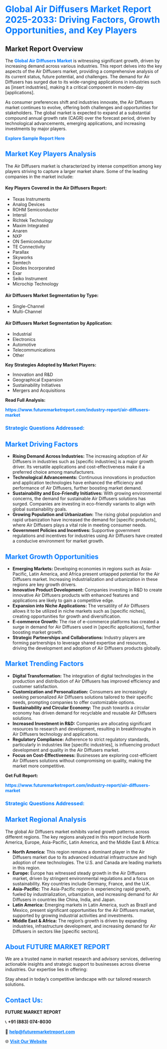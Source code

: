 <h1 style="color: #007BFF;">Global Air Diffusers Market Report 2025-2033: Driving Factors, Growth Opportunities, and Key Players</h1>

<section id="overview">
<h2>Market Report Overview</h2>
<p>The <a href="https://www.futuremarketreport.com/industry-report/air-diffusers-market" style="color: #007BFF; text-decoration: none;"><strong>Global Air Diffusers Market</strong></a> is witnessing significant growth, driven by increasing demand across various industries. This report delves into the key aspects of the Air Diffusers market, providing a comprehensive analysis of its current status, future potential, and challenges. The demand for Air Diffusers has surged due to its wide-ranging applications in industries such as [insert industries], making it a critical component in modern-day [applications].</p>
<p>As consumer preferences shift and industries innovate, the Air Diffusers market continues to evolve, offering both challenges and opportunities for stakeholders. The global market is expected to expand at a substantial compound annual growth rate (CAGR) over the forecast period, driven by technological advancements, emerging applications, and increasing investments by major players.</p>
</section>

<section id="overview">
<p><a href="https://www.futuremarketreport.com/request-sample/reportId=32764" style="color: #007BFF; text-decoration: none;"><strong>Explore Sample Report Here</strong></a></p>
</section>

<section id="key-players">
<h2 style="color: #007BFF;">Market Key Players Analysis</h2>
<p>The Air Diffusers market is characterized by intense competition among key players striving to capture a larger market share. Some of the leading companies in the market include:</p>
<h4>Key Players Covered in the Air Diffusers Report:</h4>
<ul><li>Texas Instruments</li><li>Analog Devices</li><li>ROHM Semiconductor</li><li>Intersil</li><li>Richtek Technology</li><li>Maxim Integrated</li><li>Anaren</li><li>NXP</li><li>ON Semiconductor</li><li>TE Connectivity</li><li>Parallax</li><li>Skyworks</li><li>Semtech</li><li>Diodes Incorporated</li><li>Exar</li><li>Seiko Instrument</li><li>Microchip Technology</li></ul>
<h4>Air Diffusers Market Segmentation by Type:</h4>
<ul><li>Single-Channel</li><li>Multi-Channel</li></ul>

<h4>Air Diffusers Market Segmentation by Application:</h4>
<ul><li>Industrial</li><li>Electronics</li><li>Automotive</li><li>Telecommunications</li><li>Other</li></ul>
<p><strong>Key Strategies Adopted by Market Players:</strong></p>
<ul>
<li>Innovation and R&D</li>
<li>Geographical Expansion</li>
<li>Sustainability Initiatives</li>
<li>Mergers and Acquisitions</li>
</ul>
</section>

<section>
<p><strong>Read Full Analysis: </strong></p><a href="https://www.futuremarketreport.com/industry-report/air-diffusers-market" style="color: #007BFF; text-decoration: none;"><strong>https://www.futuremarketreport.com/industry-report/air-diffusers-market</strong></a>
<h3 style="color: #007BFF;">Strategic Questions Addressed:</h3>
</section>

<section id="driving-factors">
<h2 style="color: #007BFF;">Market Driving Factors</h2>
<ul>
<li><strong>Rising Demand Across Industries:</strong> The increasing adoption of Air Diffusers in industries such as [specific industries] is a major growth driver. Its versatile applications and cost-effectiveness make it a preferred choice among manufacturers.</li>
<li><strong>Technological Advancements:</strong> Continuous innovations in production and application technologies have enhanced the efficiency and performance of Air Diffusers, further boosting market demand.</li>
<li><strong>Sustainability and Eco-Friendly Initiatives:</strong> With growing environmental concerns, the demand for sustainable Air Diffusers solutions has surged. Companies are investing in eco-friendly variants to align with global sustainability goals.</li>
<li><strong>Growing Population and Urbanization:</strong> The rising global population and rapid urbanization have increased the demand for [specific products], where Air Diffusers plays a vital role in meeting consumer needs.</li>
<li><strong>Government Policies and Incentives:</strong> Supportive government regulations and incentives for industries using Air Diffusers have created a conducive environment for market growth.</li>
</ul>
</section>

<section id="growth-opportunities">
<h2 style="color: #007BFF;">Market Growth Opportunities</h2>
<ul>
<li><strong>Emerging Markets:</strong> Developing economies in regions such as Asia-Pacific, Latin America, and Africa present untapped potential for the Air Diffusers market. Increasing industrialization and urbanization in these regions are key growth drivers.</li>
<li><strong>Innovative Product Development:</strong> Companies investing in R&D to create innovative Air Diffusers products with enhanced features and applications are likely to gain a competitive edge.</li>
<li><strong>Expansion into Niche Applications:</strong> The versatility of Air Diffusers allows it to be utilized in niche markets such as [specific niches], creating opportunities for growth and diversification.</li>
<li><strong>E-commerce Growth:</strong> The rise of e-commerce platforms has created a surge in demand for Air Diffusers used in [specific applications], further boosting market growth.</li>
<li><strong>Strategic Partnerships and Collaborations:</strong> Industry players are forming partnerships to leverage shared expertise and resources, driving the development and adoption of Air Diffusers products globally.</li>
</ul>
</section>

<section id="trending-factors">
<h2 style="color: #007BFF;">Market Trending Factors</h2>
<ul>
<li><strong>Digital Transformation:</strong> The integration of digital technologies in the production and distribution of Air Diffusers has improved efficiency and customer satisfaction.</li>
<li><strong>Customization and Personalization:</strong> Consumers are increasingly seeking personalized Air Diffusers solutions tailored to their specific needs, prompting companies to offer customizable options.</li>
<li><strong>Sustainability and Circular Economy:</strong> The push towards a circular economy has driven demand for recyclable and reusable Air Diffusers solutions.</li>
<li><strong>Increased Investment in R&D:</strong> Companies are allocating significant resources to research and development, resulting in breakthroughs in Air Diffusers technology and applications.</li>
<li><strong>Regulatory Compliance:</strong> Adherence to strict regulatory standards, particularly in industries like [specific industries], is influencing product development and quality in the Air Diffusers market.</li>
<li><strong>Focus on Cost-Effectiveness:</strong> Businesses are exploring cost-efficient Air Diffusers solutions without compromising on quality, making the market more competitive.</li>
</ul>
</section>

<section>
<p><strong>Get Full Report: </strong></p><a href="https://www.futuremarketreport.com/industry-report/air-diffusers-market" style="color: #007BFF; text-decoration: none;"><strong>https://www.futuremarketreport.com/industry-report/air-diffusers-market</strong></a>
<h3 style="color: #007BFF;">Strategic Questions Addressed:</h3>
</section>


<section id="regional-analysis">
<h2 style="color: #007BFF;">Market Regional Analysis</h2>
<p>The global Air Diffusers market exhibits varied growth patterns across different regions. The key regions analyzed in this report include North America, Europe, Asia-Pacific, Latin America, and the Middle East & Africa:</p>
<ul>
<li><strong>North America:</strong> This region remains a dominant player in the Air Diffusers market due to its advanced industrial infrastructure and high adoption of new technologies. The U.S. and Canada are leading markets in this region.</li>
<li><strong>Europe:</strong> Europe has witnessed steady growth in the Air Diffusers market, driven by stringent environmental regulations and a focus on sustainability. Key countries include Germany, France, and the U.K.</li>
<li><strong>Asia-Pacific:</strong> The Asia-Pacific region is experiencing rapid growth, fueled by industrialization, urbanization, and increasing demand for Air Diffusers in countries like China, India, and Japan.</li>
<li><strong>Latin America:</strong> Emerging markets in Latin America, such as Brazil and Mexico, present significant opportunities for the Air Diffusers market, supported by growing industrial activities and investments.</li>
<li><strong>Middle East & Africa:</strong> The region’s growth is driven by expanding industries, infrastructure development, and increasing demand for Air Diffusers in sectors like [specific sectors].</li>
</ul>
</section>

<footer>
<h2 style="color: #007BFF;">About FUTURE MARKET REPORT</h2>
<p>We are a trusted name in market research and advisory services, delivering actionable insights and strategic support to businesses across diverse industries. Our expertise lies in offering:</p>

<p>Stay ahead in today’s competitive landscape with our tailored research solutions.</p>

<h2 style="color: #007BFF;">Contact Us:</h2>
<p><strong>FUTURE MARKET REPORT</strong></p>
<p>📞 <strong>+91 (883) 074-8030</strong></p>
<p>📧 <strong><a href="mailto:help@futuremarketreport.com" style="color: #007BFF;">help@futuremarketreport.com</a></strong></p>
<p>🌐 <strong><a href="https://www.futuremarketreport.com/" style="color: #007BFF;">Visit Our Website</a></strong></p>
</footer>